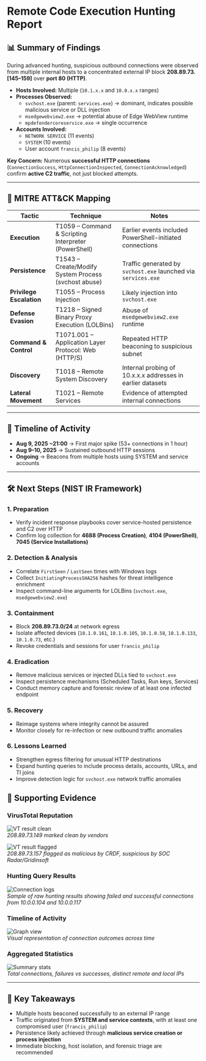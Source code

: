 # Remote Code Execution Hunting Report

## 📊 Summary of Findings
During advanced hunting, suspicious outbound connections were observed from multiple internal hosts to a concentrated external IP block **208.89.73.[145–159]** over **port 80 (HTTP)**.

- **Hosts Involved:** Multiple (`10.1.x.x` and `10.0.x.x` ranges)  
- **Processes Observed:**
  - `svchost.exe` (parent: `services.exe`) → dominant, indicates possible malicious service or DLL injection
  - `msedgewebview2.exe` → potential abuse of Edge WebView runtime
  - `mpdefendercoreservice.exe` → single occurrence
- **Accounts Involved:**
  - `NETWORK SERVICE` (11 events)
  - `SYSTEM` (10 events)
  - User account `francis_philip` (8 events)

**Key Concern:** Numerous **successful HTTP connections** (`ConnectionSuccess`, `HttpConnectionInspected`, `ConnectionAcknowledged`) confirm **active C2 traffic**, not just blocked attempts.

---

## 🔎 MITRE ATT&CK Mapping

| Tactic                  | Technique                                                        | Notes |
|--------------------------|------------------------------------------------------------------|-------|
| **Execution**           | T1059 – Command & Scripting Interpreter (PowerShell)             | Earlier events included PowerShell-initiated connections |
| **Persistence**         | T1543 – Create/Modify System Process (svchost abuse)             | Traffic generated by `svchost.exe` launched via `services.exe` |
| **Privilege Escalation**| T1055 – Process Injection                                        | Likely injection into `svchost.exe` |
| **Defense Evasion**     | T1218 – Signed Binary Proxy Execution (LOLBins)                  | Abuse of `msedgewebview2.exe` runtime |
| **Command & Control**   | T1071.001 – Application Layer Protocol: Web (HTTP/S)             | Repeated HTTP beaconing to suspicious subnet |
| **Discovery**           | T1018 – Remote System Discovery                                 | Internal probing of 10.x.x.x addresses in earlier datasets |
| **Lateral Movement**    | T1021 – Remote Services                                         | Evidence of attempted internal connections |

---

## 📅 Timeline of Activity
- **Aug 9, 2025 ~21:00** → First major spike (53+ connections in 1 hour)  
- **Aug 9–10, 2025** → Sustained outbound HTTP sessions  
- **Ongoing** → Beacons from multiple hosts using SYSTEM and service accounts  

---

## 🛠 Next Steps (NIST IR Framework)

### 1. Preparation
- Verify incident response playbooks cover service-hosted persistence and C2 over HTTP
- Confirm log collection for **4688 (Process Creation)**, **4104 (PowerShell)**, **7045 (Service Installations)**

### 2. Detection & Analysis
- Correlate `FirstSeen` / `LastSeen` times with Windows logs
- Collect `InitiatingProcessSHA256` hashes for threat intelligence enrichment
- Inspect command-line arguments for LOLBins (`svchost.exe`, `msedgewebview2.exe`)

### 3. Containment
- Block **208.89.73.0/24** at network egress
- Isolate affected devices (`10.1.0.161`, `10.1.0.105`, `10.1.0.58`, `10.1.0.133`, `10.1.0.73`, etc.)
- Revoke credentials and sessions for user `francis_philip`

### 4. Eradication
- Remove malicious services or injected DLLs tied to `svchost.exe`
- Inspect persistence mechanisms (Scheduled Tasks, Run keys, Services)
- Conduct memory capture and forensic review of at least one infected endpoint

### 5. Recovery
- Reimage systems where integrity cannot be assured
- Monitor closely for re-infection or new outbound traffic anomalies

### 6. Lessons Learned
- Strengthen egress filtering for unusual HTTP destinations
- Expand hunting queries to include process details, accounts, URLs, and TI joins
- Improve detection logic for `svchost.exe` network traffic anomalies


## 📑 Supporting Evidence

### VirusTotal Reputation
![VT result clean](images/vt_208-89-73-149.png)  
*208.89.73.149 marked clean by vendors*

![VT result flagged](images/vt_208-89-73-157.png)  
*208.89.73.157 flagged as malicious by CRDF, suspicious by SOC Radar/Gridinsoft*

### Hunting Query Results
![Connection logs](images/connection_table.png)  
*Sample of raw hunting results showing failed and successful connections from 10.0.0.104 and 10.0.0.117*

### Timeline of Activity
![Graph view](images/connection_timeline.png)  
*Visual representation of connection outcomes across time*

### Aggregated Statistics
![Summary stats](images/summary_table.png)  
*Total connections, failures vs successes, distinct remote and local IPs*


---

## 🚩 Key Takeaways
- Multiple hosts beaconed successfully to an external IP range
- Traffic originated from **SYSTEM and service contexts**, with at least one compromised user (`francis_philip`)
- Persistence likely achieved through **malicious service creation or process injection**
- Immediate blocking, host isolation, and forensic triage are recommended
